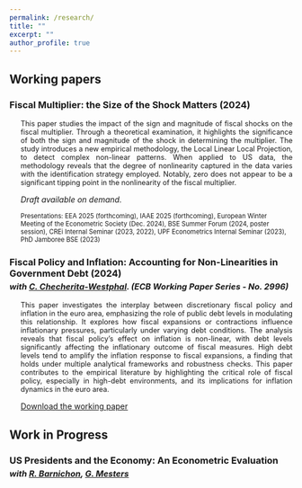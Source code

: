 ```yaml
---
permalink: /research/
title: ""
excerpt: ""
author_profile: true
---
```


## Working papers


<div>
    <h3>Fiscal Multiplier: the Size of the Shock Matters (2024)</h3>
    <p style="font-size: 0.9em; margin-left: 20px; text-align: justify;">
        This paper studies the impact of the sign and magnitude of fiscal shocks on the fiscal multiplier. Through a theoretical examination, it highlights the significance of both the sign and magnitude of the shock in determining the multiplier. The study introduces a new empirical methodology, the Local Linear Local Projection, to detect complex non-linear patterns. When applied to US data, the methodology reveals that the degree of nonlinearity captured in the data varies with the identification strategy employed. Notably, zero does not appear to be a significant tipping point in the nonlinearity of the fiscal multiplier.
    </p>
    <p style="margin-left: 20px;"><em>Draft available on demand.</em></p>
    <p style="font-size: 0.8em; margin-left: 20px;">
        Presentations: EEA 2025 (forthcoming), IAAE 2025 (forthcoming), European Winter Meeting of the Econometric Society (Dec. 2024), BSE Summer Forum (2024, poster session), CREi Internal Seminar (2023, 2022), UPF Econometrics Internal Seminar (2023), PhD Jamboree BSE (2023)
    </p>
</div>

<div style="margin-bottom: 20px;"></div> <!-- Space between sections -->
<div>
    <h3>
        Fiscal Policy and Inflation: Accounting for Non-Linearities in Government Debt (2024)
        <span style="font-size: 0.9em; font-style: italic; display: block; margin-top: 5px;">
            with <a href="https://www.ecb.europa.eu/pub/research/authors/profiles/cristina-checherita-westphal.en.html" target="_blank">C. Checherita-Westphal</a>. (ECB Working Paper Series - No. 2996)
        </span>
    </h3>
    <p style="font-size: 0.9em; margin-left: 20px; text-align: justify;">
        This paper investigates the interplay between discretionary fiscal policy and inflation in the euro area, emphasizing the role of public debt levels in modulating this relationship. It explores how fiscal expansions or contractions influence inflationary pressures, particularly under varying debt conditions. The analysis reveals that fiscal policy’s effect on inflation is non-linear, with debt levels significantly affecting the inflationary outcome of fiscal measures. High debt levels tend to amplify the inflation response to fiscal expansions, a finding that holds under multiple analytical frameworks and robustness checks. This paper contributes to the empirical literature by highlighting the critical role of fiscal policy, especially in high-debt environments, and its implications for inflation dynamics in the euro area.
    </p>
    <p style="margin-left: 20px;"><a href="https://www.ecb.europa.eu/pub/pdf/scpwps/ecb.wp2996~5e4df9c08d.en.pdf" target="_blank">Download the working paper</a></p>
</div>

<div style="margin-bottom: 20px;"></div> <!-- Space between sections -->



## Work in Progress

<div>
    <h3>
        US Presidents and the Economy: An Econometric Evaluation
        <span style="font-size: 0.9em; font-style: italic; display: block; margin-top: 5px;">
            with <a href="https://sites.google.com/site/regisbarnichon/" target="_blank">R. Barnichon</a>, <a href="https://www.geertmesters.com/" target="_blank">G. Mesters</a>
        </span>
    </h3>
</div>


